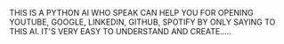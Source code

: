 THIS IS A PYTHON AI WHO SPEAK CAN HELP YOU FOR OPENING YOUTUBE, GOOGLE, LINKEDIN, GITHUB, SPOTIFY BY ONLY SAYING TO THIS AI. IT'S VERY EASY TO UNDERSTAND AND CREATE.....
